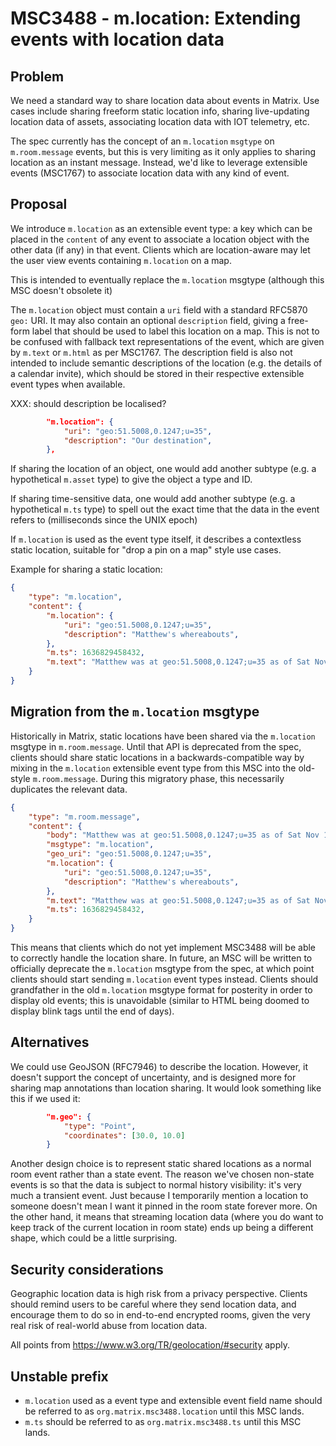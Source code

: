 # MSC3488 - m.location: Extending events with location data

## Problem

We need a standard way to share location data about events in Matrix. Use
cases include sharing freeform static location info, sharing live-updating
location data of assets, associating location data with IOT telemetry, etc.

The spec currently has the concept of an `m.location` `msgtype` on
`m.room.message` events, but this is very limiting as it only applies to
sharing location as an instant message.  Instead, we'd like to leverage
extensible events (MSC1767) to associate location data with any kind of
event.

## Proposal

We introduce `m.location` as an extensible event type: a key which can be
placed in the `content` of any event to associate a location object with the
other data (if any) in that event.  Clients which are location-aware may
let the user view events containing `m.location` on a map.

This is intended to eventually replace the `m.location` msgtype (although this
MSC doesn't obsolete it)

The `m.location` object must contain a `uri` field with a standard RFC5870
`geo:` URI.  It may also contain an optional `description` field, giving a
free-form label that should be used to label this location on a map. This is
not to be confused with fallback text representations of the event, which are
given by `m.text` or `m.html` as per MSC1767.  The description field is also
not intended to include semantic descriptions of the location (e.g. the
details of a calendar invite), which should be stored in their respective
extensible event types when available.

XXX: should description be localised?

```json
        "m.location": {
            "uri": "geo:51.5008,0.1247;u=35",
            "description": "Our destination",
        },
```

If sharing the location of an object, one would add another subtype (e.g. a
hypothetical `m.asset` type) to give the object a type and ID.

If sharing time-sensitive data, one would add another subtype (e.g. a
hypothetical `m.ts` type) to spell out the exact time that the data in the
event refers to (milliseconds since the UNIX epoch)

If `m.location` is used as the event type itself, it describes a contextless
static location, suitable for "drop a pin on a map" style use cases.

Example for sharing a static location:

```json
{
    "type": "m.location",
    "content": {
        "m.location": {
            "uri": "geo:51.5008,0.1247;u=35",
            "description": "Matthew's whereabouts",
        },
        "m.ts": 1636829458432,
        "m.text": "Matthew was at geo:51.5008,0.1247;u=35 as of Sat Nov 13 18:50:58 2021"
    }
}
```

## Migration from the `m.location` msgtype

Historically in Matrix, static locations have been shared via the `m.location`
msgtype in `m.room.message`. Until that API is deprecated from the spec,
clients should share static locations in a backwards-compatible way by mixing
in the `m.location` extensible event type from this MSC into the old-style
`m.room.message`.  During this migratory phase, this necessarily duplicates
the relevant data.

```json
{
    "type": "m.room.message",
    "content": {
        "body": "Matthew was at geo:51.5008,0.1247;u=35 as of Sat Nov 13 18:50:58 2021",
        "msgtype": "m.location",
        "geo_uri": "geo:51.5008,0.1247;u=35",
        "m.location": {
            "uri": "geo:51.5008,0.1247;u=35",
            "description": "Matthew's whereabouts",
        },
        "m.text": "Matthew was at geo:51.5008,0.1247;u=35 as of Sat Nov 13 18:50:58 2021",
        "m.ts": 1636829458432,
    }
}
```

This means that clients which do not yet implement MSC3488 will be able to
correctly handle the location share. In future, an MSC will be written to
officially deprecate the `m.location` msgtype from the spec, at which point
clients should start sending `m.location` event types instead.  Clients should
grandfather in the old `m.location` msgtype format for posterity in order to
display old events; this is unavoidable (similar to HTML being doomed to display
blink tags until the end of days).

## Alternatives

We could use GeoJSON (RFC7946) to describe the location.  However, it doesn't
support the concept of uncertainty, and is designed more for sharing map
annotations than location sharing. It would look something like this if we
used it:

```json
        "m.geo": {
            "type": "Point", 
            "coordinates": [30.0, 10.0]
        }
```

Another design choice is to represent static shared locations as a normal room
event rather than a state event.  The reason we've chosen non-state events is
so that the data is subject to normal history visibility: it's very much a
transient event. Just because I temporarily mention a location to someone
doesn't mean I want it pinned in the room state forever more.  On the other
hand, it means that streaming location data (where you do want to keep track
of the current location in room state) ends up being a different shape, which
could be a little surprising.

## Security considerations

Geographic location data is high risk from a privacy perspective.
Clients should remind users to be careful where they send location data,
and encourage them to do so in end-to-end encrypted rooms, given the
very real risk of real-world abuse from location data.

All points from https://www.w3.org/TR/geolocation/#security apply.

## Unstable prefix

 * `m.location` used as a event type and extensible event field name should be
referred to as `org.matrix.msc3488.location` until this MSC lands.
 * `m.ts` should be referred to as `org.matrix.msc3488.ts` until this MSC lands.